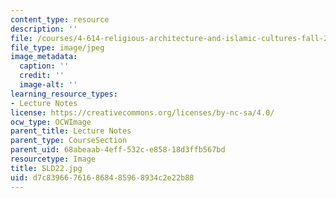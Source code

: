 ```yaml
---
content_type: resource
description: ''
file: /courses/4-614-religious-architecture-and-islamic-cultures-fall-2002/d7c839667616868485968934c2e22b88_SLD22.jpg
file_type: image/jpeg
image_metadata:
  caption: ''
  credit: ''
  image-alt: ''
learning_resource_types:
- Lecture Notes
license: https://creativecommons.org/licenses/by-nc-sa/4.0/
ocw_type: OCWImage
parent_title: Lecture Notes
parent_type: CourseSection
parent_uid: 68abeaab-4eff-532c-e858-18d3ffb567bd
resourcetype: Image
title: SLD22.jpg
uid: d7c83966-7616-8684-8596-8934c2e22b88
---
```

